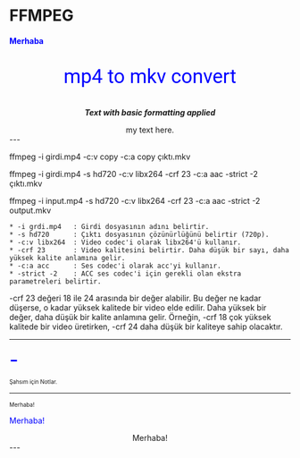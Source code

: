 # FFMPEG


#### <span style="color: blue;">Merhaba</span>

<p style="text-align: center; font-family: 'Roboto'; color: blue; font-size: 2.5em;">mp4 to mkv convert</p>

***<p style="text-align: center;">Text with basic formatting applied</p>***

<div align="center" color="blue">
  my text here.
</div>
---

ffmpeg -i girdi.mp4 -c:v copy -c:a copy çıktı.mkv

ffmpeg -i girdi.mp4 -s hd720 -c:v libx264 -crf 23 -c:a aac -strict -2 çıktı.mkv

ffmpeg -i input.mp4 -s hd720 -c:v libx264 -crf 23 -c:a aac -strict -2 output.mkv

	* -i grdi.mp4 	: Girdi dosyasının adını belirtir.
	* -s hd720		: Çıktı dosyasının çözünürlüğünü belirtir (720p).
	* -c:v libx264	: Video codec'i olarak libx264'ü kullanır.
	* -crf 23		: Video kalitesini belirtir. Daha düşük bir sayı, daha yüksek kalite anlamına gelir.
	* -c:a acc		: Ses codec'i olarak acc'yi kullanır.
	* -strict -2	: ACC ses codec'i için gerekli olan ekstra parametreleri belirtir.

-crf 23 değeri 18 ile 24 arasında bir değer alabilir. Bu değer ne kadar düşerse, o kadar yüksek kalitede bir
video elde edilir. Daha yüksek bir değer, daha düşük bir kalite anlamına gelir. Örneğin, -crf 18 çok yüksek
kalitede bir video üretirken, -crf 24 daha düşük bir kaliteye sahip olacaktır.

---



<span style="font-size:2.5em;color:blue;">-</span>

<span style="font-size:0.7em;">Şahsım için Notlar.</span>


---

<font size="1.8em">Merhaba!</font>

<font color="blue">Merhaba!</font>

<center>Merhaba!</center>
---

